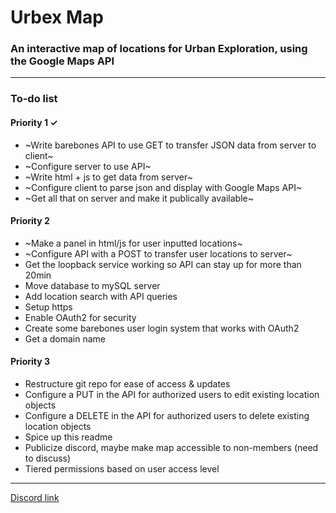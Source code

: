 # Urbex Map
### An interactive map of locations for Urban Exploration, using the Google Maps API

------

### To-do list

#### Priority 1  ✓
  * ~Write barebones API to use GET to transfer JSON data from server to client~
  * ~Configure server to use API~
  * ~Write html + js to get data from server~
  * ~Configure client to parse json and display with Google Maps API~
  * ~Get all that on server and make it publically available~
  
#### Priority 2
  * ~Make a panel in html/js for user inputted locations~
  * ~Configure API with a POST to transfer user locations to server~
  * Get the loopback service working so API can stay up for more than 20min
  * Move database to mySQL server
  * Add location search with API queries
  * Setup https
  * Enable OAuth2 for security
  * Create some barebones user login system that works with OAuth2
  * Get a domain name

#### Priority 3
  * Restructure git repo for ease of access & updates
  * Configure a PUT in the API for authorized users to edit existing location objects
  * Configure a DELETE in the API for authorized users to delete existing location objects
  * Spice up this readme
  * Publicize discord, maybe make map accessible to non-members (need to discuss)
  * Tiered permissions based on user access level
  
------

[Discord link](https://discord.gg/PU9AdD4)
